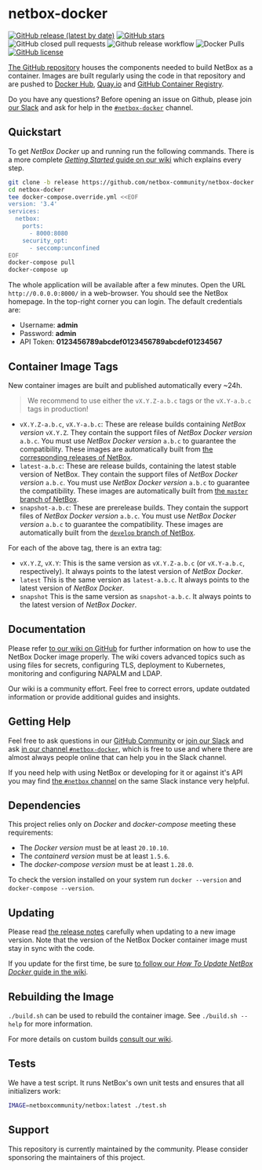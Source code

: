 # netbox-docker

[![GitHub release (latest by date)](https://img.shields.io/github/v/release/netbox-community/netbox-docker)][github-release]
[![GitHub stars](https://img.shields.io/github/stars/netbox-community/netbox-docker)][github-stargazers]
![GitHub closed pull requests](https://img.shields.io/github/issues-pr-closed-raw/netbox-community/netbox-docker)
![Github release workflow](https://img.shields.io/github/workflow/status/netbox-community/netbox-docker/release)
![Docker Pulls](https://img.shields.io/docker/pulls/netboxcommunity/netbox)
[![GitHub license](https://img.shields.io/github/license/netbox-community/netbox-docker)][netbox-docker-license]

[The GitHub repository][netbox-docker-github] houses the components needed to build NetBox as a container.
Images are built regularly using the code in that repository and are pushed to [Docker Hub][netbox-dockerhub], [Quay.io][netbox-quayio] and [GitHub Container Registry][netbox-ghcr].

Do you have any questions?
Before opening an issue on Github,
please join [our Slack][netbox-docker-slack] and ask for help in the [`#netbox-docker`][netbox-docker-slack-channel] channel.

[github-stargazers]: https://github.com/netbox-community/netbox-docker/stargazers
[github-release]: https://github.com/netbox-community/netbox-docker/releases
[netbox-dockerhub]: https://hub.docker.com/r/netboxcommunity/netbox/
[netbox-quayio]: https://quay.io/repository/netboxcommunity/netbox
[netbox-ghcr]: https://github.com/netbox-community/netbox-docker/pkgs/container/netbox
[netbox-docker-github]: https://github.com/netbox-community/netbox-docker/
[netbox-docker-slack]: https://join.slack.com/t/netdev-community/shared_invite/zt-mtts8g0n-Sm6Wutn62q_M4OdsaIycrQ
[netbox-docker-slack-channel]: https://netdev-community.slack.com/archives/C01P0GEVBU7
[netbox-slack-channel]: https://netdev-community.slack.com/archives/C01P0FRSXRV
[netbox-docker-license]: https://github.com/netbox-community/netbox-docker/blob/release/LICENSE

## Quickstart

To get _NetBox Docker_ up and running run the following commands.
There is a more complete [_Getting Started_ guide on our wiki][wiki-getting-started] which explains every step.

```bash
git clone -b release https://github.com/netbox-community/netbox-docker.git
cd netbox-docker
tee docker-compose.override.yml <<EOF
version: '3.4'
services:
  netbox:
    ports:
      - 8000:8080
    security_opt:
      - seccomp:unconfined
EOF
docker-compose pull
docker-compose up
```

The whole application will be available after a few minutes.
Open the URL `http://0.0.0.0:8000/` in a web-browser.
You should see the NetBox homepage.
In the top-right corner you can login.
The default credentials are:

* Username: **admin**
* Password: **admin**
* API Token: **0123456789abcdef0123456789abcdef01234567**

[wiki-getting-started]: https://github.com/netbox-community/netbox-docker/wiki/Getting-Started

## Container Image Tags

New container images are built and published automatically every ~24h.

> We recommend to use either the `vX.Y.Z-a.b.c` tags or the `vX.Y-a.b.c` tags in production!

* `vX.Y.Z-a.b.c`, `vX.Y-a.b.c`:
  These are release builds containing _NetBox version_ `vX.Y.Z`.
  They contain the support files of _NetBox Docker version_ `a.b.c`.
  You must use _NetBox Docker version_ `a.b.c` to guarantee the compatibility.
  These images are automatically built from [the corresponding releases of NetBox][netbox-releases].
* `latest-a.b.c`:
  These are release builds, containing the latest stable version of NetBox.
  They contain the support files of _NetBox Docker version_ `a.b.c`.
  You must use _NetBox Docker version_ `a.b.c` to guarantee the compatibility.
  These images are automatically built from [the `master` branch of NetBox][netbox-master].
* `snapshot-a.b.c`:
  These are prerelease builds.
  They contain the support files of _NetBox Docker version_ `a.b.c`.
  You must use _NetBox Docker version_ `a.b.c` to guarantee the compatibility.
  These images are automatically built from the [`develop` branch of NetBox][netbox-develop].

For each of the above tag, there is an extra tag:

* `vX.Y.Z`, `vX.Y`:
  This is the same version as `vX.Y.Z-a.b.c` (or `vX.Y-a.b.c`, respectively).
  It always points to the latest version of _NetBox Docker_.
* `latest`
  This is the same version as `latest-a.b.c`.
  It always points to the latest version of _NetBox Docker_.
* `snapshot`
  This is the same version as `snapshot-a.b.c`.
  It always points to the latest version of _NetBox Docker_.

[netbox-releases]: https://github.com/netbox-community/netbox/releases
[netbox-master]: https://github.com/netbox-community/netbox/tree/master
[netbox-develop]: https://github.com/netbox-community/netbox/tree/develop

## Documentation

Please refer [to our wiki on GitHub][netbox-docker-wiki] for further information on how to use the NetBox Docker image properly.
The wiki covers advanced topics such as using files for secrets, configuring TLS, deployment to Kubernetes, monitoring and configuring NAPALM and LDAP.

Our wiki is a community effort.
Feel free to correct errors, update outdated information or provide additional guides and insights.

[netbox-docker-wiki]: https://github.com/netbox-community/netbox-docker/wiki/

## Getting Help

Feel free to ask questions in our [GitHub Community][netbox-community]
or [join our Slack][netbox-docker-slack] and ask [in our channel `#netbox-docker`][netbox-docker-slack-channel],
which is free to use and where there are almost always people online that can help you in the Slack channel.

If you need help with using NetBox or developing for it or against it's API
you may find [the `#netbox` channel][netbox-slack-channel] on the same Slack instance very helpful.

[netbox-community]: https://github.com/netbox-community/netbox-docker/discussions

## Dependencies

This project relies only on _Docker_ and _docker-compose_ meeting these requirements:

* The _Docker version_ must be at least `20.10.10`.
* The _containerd version_ must be at least `1.5.6`.
* The _docker-compose version_ must be at least `1.28.0`.

To check the version installed on your system run `docker --version` and `docker-compose --version`.

## Updating

Please read [the release notes][releases] carefully when updating to a new image version.
Note that the version of the NetBox Docker container image must stay in sync with the code.

If you update for the first time, be sure [to follow our _How To Update NetBox Docker_ guide in the wiki][netbox-docker-wiki-updating].

[releases]: https://github.com/netbox-community/netbox-docker/releases
[netbox-docker-wiki-updating]: https://github.com/netbox-community/netbox-docker/wiki/Updating

## Rebuilding the Image

`./build.sh` can be used to rebuild the container image. See `./build.sh --help` for more information.

For more details on custom builds [consult our wiki][netbox-docker-wiki-build].

[netbox-docker-wiki-build]: https://github.com/netbox-community/netbox-docker/wiki/Build

## Tests

We have a test script.
It runs NetBox's own unit tests and ensures that all initializers work:

```bash
IMAGE=netboxcommunity/netbox:latest ./test.sh
```

## Support

This repository is currently maintained by the community.
Please consider sponsoring the maintainers of this project.
